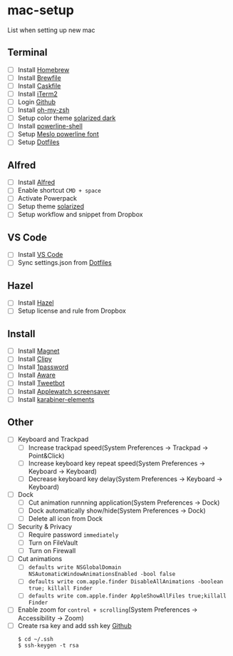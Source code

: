 # mac-setup
List when setting up new mac

## Terminal
- [ ] Install [Homebrew](https://brew.sh/)
- [ ] Install [Brewfile](./Brewfile)
- [ ] Install [Caskfile](./Caskfile)
- [ ] Install [iTerm2](https://www.iterm2.com/)
- [ ] Login [Github](https://github.com)
- [ ] Install [oh-my-zsh](https://github.com/robbyrussell/oh-my-zsh)
- [ ] Setup color theme [solarized dark](https://github.com/altercation/solarized)
- [ ] Install [powerline-shell](https://github.com/b-ryan/powerline-shell)
- [ ] Setup [Meslo powerline font](https://github.com/powerline/fonts)
- [ ] Setup [Dotfiles](https://github.com/kotalab/dotfiles)

## Alfred
- [ ] Install [Alfred](https://www.alfredapp.com/)
- [ ] Enable shortcut `CMD + space`
- [ ] Activate Powerpack
- [ ] Setup theme [solarized](https://github.com/deanishe/alfred-themes)
- [ ] Setup workflow and snippet from Dropbox

## VS Code
- [ ] Install [VS Code](https://code.visualstudio.com/download)
- [ ] Sync settings.json from [Dotfiles](https://github.com/kotalab/dotfiles)

## Hazel
- [ ] Install [Hazel](http://www.noodlesoft.com/)
- [ ] Setup license and rule from Dropbox

## Install
- [ ] Install [Magnet](https://itunes.apple.com/jp/app/magnet-%E3%83%9E%E3%82%B0%E3%83%8D%E3%83%83%E3%83%88/id441258766?mt=12)
- [ ] Install [Clipy](https://clipy-app.com/)
- [ ] Install [1password](https://1password.com/)
- [ ] Install [Aware](https://itunes.apple.com/jp/app/aware/id1082170746?mt=12)
- [ ] Install [Tweetbot](https://itunes.apple.com/jp/app/tweetbot-for-twitter/id557168941?mt=12)
- [ ] Install [Applewatch screensaver](http://www.rasmusnielsen.dk/applewatch/)
- [ ] Install [karabiner-elements](https://pqrs.org/osx/karabiner/)

## Other
- [ ] Keyboard and Trackpad
  - [ ] Increase trackpad speed(System Preferences -> Trackpad -> Point&Click)
  - [ ] Increase keyboard key repeat speed(System Preferences -> Keyboard -> Keyboard)
  - [ ] Decrease keyboard key delay(System Preferences -> Keyboard -> Keyboard)
- [ ] Dock
  - [ ] Cut animation runnning application(System Preferences -> Dock)
  - [ ] Dock automatically show/hide(System Preferences -> Dock)
  - [ ] Delete all icon from Dock
- [ ] Security & Privacy
  - [ ] Require password `immediately`
  - [ ] Turn on FileVault
  - [ ] Turn on Firewall
- [ ] Cut animations
  - [ ] `defaults write NSGlobalDomain NSAutomaticWindowAnimationsEnabled -bool false`
  - [ ] `defaults write com.apple.finder DisableAllAnimations -boolean true; killall Finder`
  - [ ] `defaults write com.apple.finder AppleShowAllFiles true;killall Finder`
- [ ] Enable zoom for `control + scrolling`(System Preferences -> Accessibility -> Zoom)
- [ ] Create rsa key and add ssh key [Github](https://github.com/settings/keys)
    ```shell
    $ cd ~/.ssh
    $ ssh-keygen -t rsa
    ```
